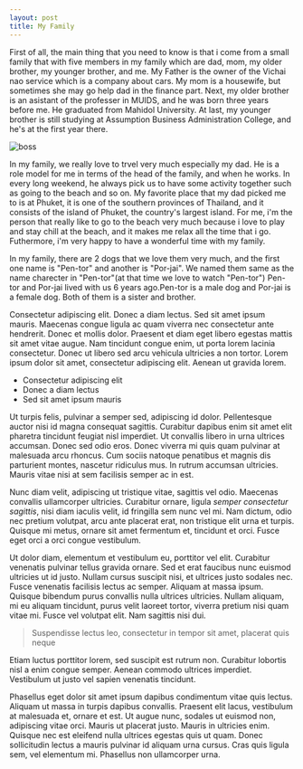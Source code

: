 ```yaml
---
layout: post
title: My Family
---
```



First of all, the main thing that you need to know is that i come from a small family that with five members in my family which are dad, mom, my older brother, my younger brother, and me. My Father is the owner of the Vichai nao service which is a company about cars. My mom is a housewife, but sometimes she may go help dad in the finance part. Next, my older brother is an asistant of the professer in MUIDS, and he was born three years before me. He graduated from Mahidol University. At last, my younger brother is still studying at Assumption Business Administration College, and he's at the first year there.

![boss](https://fbcdn-sphotos-h-a.akamaihd.net/hphotos-ak-xtp1/v/t1.0-9/12140808_1010156912338722_726523983801717535_n.jpg?oh=93786b45434f6b9f9f2082efcfeb95b8&oe=574803CA&__gda__=1463427836_e4ee84b98df428227f0b846db3016fd5)





In my family, we really love to trvel very much especially my dad. He is a role model for me in terms of the head of the family, and when he works. In every long weekend, he always pick us to have some activity together such as going to the beach and so on. My favorite place that my dad picked me to is at Phuket, it is one of the southern provinces of Thailand, and it consists of the island of Phuket, the country's largest island. For me, i'm the person that really like to go to the beach very much because i love to play and stay chill at the beach, and it makes me relax all the time that i go. Futhermore, i'm very happy to have a wonderful time with my family.


In my family, there are 2 dogs that we love them very much, and the first one name is "Pen-tor" and another is "Por-jai". We named them same as the name charecter in "Pen-tor"(at that time we love to watch "Pen-tor") Pen-tor and Por-jai lived with us 6 years ago.Pen-tor is a male dog and Por-jai is a female dog. Both of them is a sister and brother.
















Consectetur adipiscing elit. Donec a diam lectus. Sed sit amet ipsum mauris. Maecenas congue ligula ac quam viverra nec consectetur ante hendrerit. Donec et mollis dolor. Praesent et diam eget libero egestas mattis sit amet vitae augue. Nam tincidunt congue enim, ut porta lorem lacinia consectetur. Donec ut libero sed arcu vehicula ultricies a non tortor. Lorem ipsum dolor sit amet, consectetur adipiscing elit. Aenean ut gravida lorem.

* Consectetur adipiscing elit
* Donec a diam lectus
* Sed sit amet ipsum mauris

Ut turpis felis, pulvinar a semper sed, adipiscing id dolor. Pellentesque auctor nisi id magna consequat sagittis. Curabitur dapibus enim sit amet elit pharetra tincidunt feugiat nisl imperdiet. Ut convallis libero in urna ultrices accumsan. Donec sed odio eros. Donec viverra mi quis quam pulvinar at malesuada arcu rhoncus. Cum sociis natoque penatibus et magnis dis parturient montes, nascetur ridiculus mus. In rutrum accumsan ultricies. Mauris vitae nisi at sem facilisis semper ac in est.

Nunc diam velit, adipiscing ut tristique vitae, sagittis vel odio. Maecenas convallis ullamcorper ultricies. Curabitur ornare, ligula *semper consectetur sagittis*, nisi diam iaculis velit, id fringilla sem nunc vel mi. Nam dictum, odio nec pretium volutpat, arcu ante placerat erat, non tristique elit urna et turpis. Quisque mi metus, ornare sit amet fermentum et, tincidunt et orci. Fusce eget orci a orci congue vestibulum.

Ut dolor diam, elementum et vestibulum eu, porttitor vel elit. Curabitur venenatis pulvinar tellus gravida ornare. Sed et erat faucibus nunc euismod ultricies ut id justo. Nullam cursus suscipit nisi, et ultrices justo sodales nec. Fusce venenatis facilisis lectus ac semper. Aliquam at massa ipsum. Quisque bibendum purus convallis nulla ultrices ultricies. Nullam aliquam, mi eu aliquam tincidunt, purus velit laoreet tortor, viverra pretium nisi quam vitae mi. Fusce vel volutpat elit. Nam sagittis nisi dui.

> Suspendisse lectus leo, consectetur in tempor sit amet, placerat quis neque

Etiam luctus porttitor lorem, sed suscipit est rutrum non. Curabitur lobortis nisl a enim congue semper. Aenean commodo ultrices imperdiet. Vestibulum ut justo vel sapien venenatis tincidunt.

Phasellus eget dolor sit amet ipsum dapibus condimentum vitae quis lectus. Aliquam ut massa in turpis dapibus convallis. Praesent elit lacus, vestibulum at malesuada et, ornare et est. Ut augue nunc, sodales ut euismod non, adipiscing vitae orci. Mauris ut placerat justo. Mauris in ultricies enim. Quisque nec est eleifend nulla ultrices egestas quis ut quam. Donec sollicitudin lectus a mauris pulvinar id aliquam urna cursus. Cras quis ligula sem, vel elementum mi. Phasellus non ullamcorper urna.
